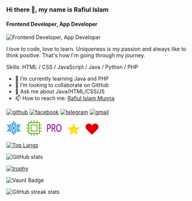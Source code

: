 ### Hi there 👋, my name is Rafiul Islam
#### Frontend Developer, App Developer
![Frontend Developer, App Developer](https://scontent.fdac22-2.fna.fbcdn.net/v/t39.30808-6/439676832_1519403308934047_1908061086608118628_n.jpg?_nc_cat=109&ccb=1-7&_nc_sid=a5f93a&_nc_eui2=AeH322B3MBpZcBeFvRIV-gLz5135yDL0CLznXfnIMvQIvBepykAv9mvyajzP5Y4cCf9pVgWXDxAmBgmr1Oau142b&_nc_ohc=gEsVMgC72gAQ7kNvgH6D7i2&_nc_ht=scontent.fdac22-2.fna&_nc_gid=AF4AXRQP3wmyCMXGocSmcAV&oh=00_AYAb4JXh5jwDBVr-5fMfzM0YMuv83qcWmDWAZ5Q56na_VQ&oe=66F44C87)

I love to code, love to learn. Uniqueness is my passion and always like to think positive. That's how I'm going through my journey.

Skills: HTML / CSS / JavaScript / Java / Python / PHP

- 🌱 I’m currently learning Java and PHP 
- 👯 I’m looking to collaborate on GitHub 
- 💬 Ask me about Java/HTML/CSS/JS 
- 📫 How to reach me: [Rafiul Islam Munna](https://www.facebook.com/chhuyethakaroddur) 


[<img src='https://cdn.jsdelivr.net/npm/simple-icons@3.0.1/icons/github.svg' alt='github' height='40'>](https://github.com/rafiul-islam81)  [<img src='https://cdn.jsdelivr.net/npm/simple-icons@3.0.1/icons/facebook.svg' alt='facebook' height='40'>](https://www.facebook.com/chhuyethakaroddur)  [<img src='https://cdn.jsdelivr.net/npm/simple-icons@3.0.1/icons/telegram.svg' alt='telegram' height='40'>](https://t.me/rafiulislam749)  [<img src='https://cdn.jsdelivr.net/npm/simple-icons@3.0.1/icons/gmail.svg' alt='gmail' height='40'>](rafiul6937@gmail.com)  

<a href='https://archiveprogram.github.com/'><img src='https://raw.githubusercontent.com/acervenky/animated-github-badges/master/assets/acbadge.gif' width='40' height='40'></a> <a href='https://docs.github.com/en/developers'><img src='https://raw.githubusercontent.com/acervenky/animated-github-badges/master/assets/devbadge.gif' width='40' height='40'></a> <a href='https://github.com/pricing'><img src='https://raw.githubusercontent.com/acervenky/animated-github-badges/master/assets/pro.gif' width='40' height='40'></a> <a href='https://stars.github.com/'><img src='https://raw.githubusercontent.com/acervenky/animated-github-badges/master/assets/starbadge.gif' width='35' height='35'></a> <a href='https://docs.github.com/en/github/supporting-the-open-source-community-with-github-sponsors'><img src='https://raw.githubusercontent.com/acervenky/animated-github-badges/master/assets/sponsorbadge.gif' width='35' height='35'></a> 



[![Top Langs](https://github-readme-stats.vercel.app/api/top-langs/?username=rafiul-islam81)](https://github.com/anuraghazra/github-readme-stats)

![GitHub stats](https://github-readme-stats.vercel.app/api?username=rafiul-islam81&show_icons=true)  

[![trophy](https://github-profile-trophy.vercel.app/?username=rafiul-islam81)](https://github.com/ryo-ma/github-profile-trophy)

![Vaunt Badge](https://api.vaunt.dev/v1/github/entities/rafiul-islam81/contributions?format=svg&private=false)  

![GitHub streak stats](https://streak-stats.demolab.com/?user=rafiul-islam81)  

